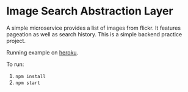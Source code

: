 # Image Search Abstraction Layer

A simple microservice provides a list of images from flickr. It features pageation as well as search history. This is a simple backend practice project.

Running example on [heroku](https://vanvlack-imagesearch.herokuapp.com/).

To run:
1. `npm install`
2. `npm start`
